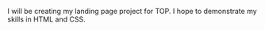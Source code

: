 I will be creating my landing page project for TOP. I hope to demonstrate my skills in HTML and CSS.
